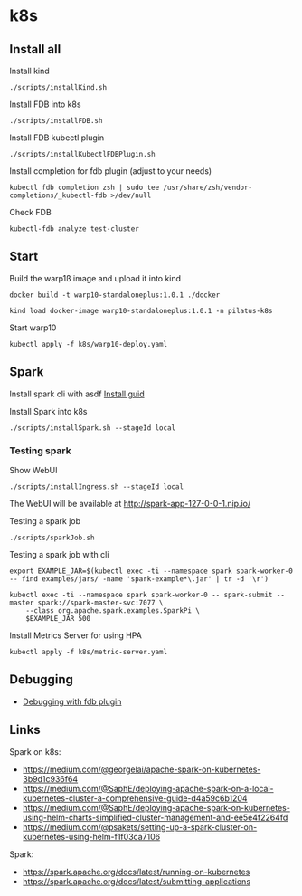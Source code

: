 # k8s

## Install all

Install kind
```shell
./scripts/installKind.sh
```

Install FDB into k8s
```shell
./scripts/installFDB.sh
```

Install FDB kubectl plugin
```shell
./scripts/installKubectlFDBPlugin.sh
```

Install completion for fdb plugin (adjust to your needs)
```shell
kubectl fdb completion zsh | sudo tee /usr/share/zsh/vendor-completions/_kubectl-fdb >/dev/null
```

Check FDB 
```shell
kubectl-fdb analyze test-cluster
```

## Start

Build the warp1ß image and upload it into kind
```shell
docker build -t warp10-standaloneplus:1.0.1 ./docker

kind load docker-image warp10-standaloneplus:1.0.1 -n pilatus-k8s
```

Start warp10
```shell
kubectl apply -f k8s/warp10-deploy.yaml 
```

## Spark

Install spark cli with asdf
[Install guid](https://github.com/jeffryang24/asdf-spark)

Install Spark into k8s
```shell
./scripts/installSpark.sh --stageId local
```

### Testing spark

Show WebUI
```shell
./scripts/installIngress.sh --stageId local
```

The WebUI will be available at http://spark-app-127-0-0-1.nip.io/

Testing a spark job
```shell
./scripts/sparkJob.sh
```

Testing a spark job with cli
```shell
export EXAMPLE_JAR=$(kubectl exec -ti --namespace spark spark-worker-0 -- find examples/jars/ -name 'spark-example*\.jar' | tr -d '\r')

kubectl exec -ti --namespace spark spark-worker-0 -- spark-submit --master spark://spark-master-svc:7077 \
    --class org.apache.spark.examples.SparkPi \
    $EXAMPLE_JAR 500 
```

Install Metrics Server for using HPA
```shell
kubectl apply -f k8s/metric-server.yaml
```

## Debugging

* [Debugging with fdb plugin](https://github.com/FoundationDB/fdb-kubernetes-operator/blob/main/docs/manual/debugging.md)

## Links

Spark on k8s:
* https://medium.com/@georgelai/apache-spark-on-kubernetes-3b9d1c936f64
* https://medium.com/@SaphE/deploying-apache-spark-on-a-local-kubernetes-cluster-a-comprehensive-guide-d4a59c6b1204
* https://medium.com/@SaphE/deploying-apache-spark-on-kubernetes-using-helm-charts-simplified-cluster-management-and-ee5e4f2264fd
* https://medium.com/@psakets/setting-up-a-spark-cluster-on-kubernetes-using-helm-f1f03ca7106

Spark:
* https://spark.apache.org/docs/latest/running-on-kubernetes
* https://spark.apache.org/docs/latest/submitting-applications